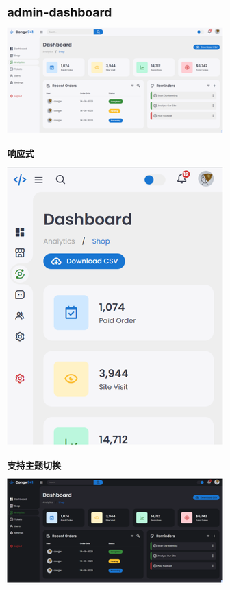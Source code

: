 # admin-dashboard


![Alt text](./img/show/light.png)

## 响应式
![Alt text](./img/show/mobile-light.png)

## 支持主题切换
![Alt text](./img/show/dark.png)
